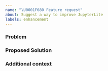 ```yaml
---
name: "\U0001F680 Feature request"
about: Suggest a way to improve JupyterLite
labels: enhancement
---
```


<!--
Welcome! Thanks for thinking of a way to improve JupyterLite. If this solves a problem for you, then it probably solves that problem for lots of people! So the whole community will benefit from this request.

Before creating a new feature request please search the issues for relevant feature requests.
-->

### Problem

<!-- Provide a clear and concise description of what problem this feature will solve. For example:

* I'm always frustrated when [...] because [...]
* I would like it if [...] happened when I [...] because [...]
-->

### Proposed Solution

<!-- Provide a clear and concise description of a way to accomplish what you want. For example:

* Add an option so that when [...]  [...] will happen
 -->

### Additional context

<!-- Add any other context or screenshots about the feature request here. You can also include links to examples of other programs that have something similar to your request. For example:

* Another project [...] solved this by [...]
-->
